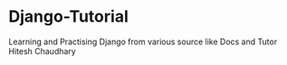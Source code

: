 # Django-Tutorial
Learning and Practising Django from various source like Docs and Tutor Hitesh Chaudhary
